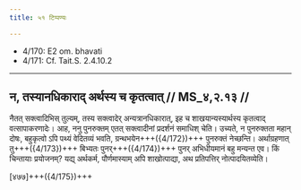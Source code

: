 ```yaml
---
title: ५१ टिप्पण्यः

---
```

- 4/170: E2 om. bhavati
- 4/171: Cf. Tait.S. 2.4.10.2

____________________________________________


## न, तस्यानधिकाराद् अर्थस्य च कृतत्वात् // MS_४,२.१३ //

नैतत् सक्त्वादिभिस् तुल्यम्, तस्य सक्त्वादेर् अन्यत्रानधिकारात्, इह च शाखयान्यस्यार्थस्य कृतत्वाद् वत्सापाकरणादेः। आह, ननु पुनरुक्तम् एतत् सक्त्वादीनां प्रदर्शनं समाधिश् चेति। उच्यते, न पुनरुक्तता महान् दोषः, बहुकृत्वो ऽपि पथ्यं वेदितव्यं भवति, ग्रन्थभयेन+++({4/172})+++ पुनरुक्तं नेच्छन्ति। अर्थाग्रहणात् तु+++({4/173})+++ बिभ्यतः पुनर्+++({4/174})+++ पुनर् अभिधीयमानं बहु मन्यन्त एव। किं चिन्तायाः प्रयोजनम्? यद्य् अर्थकर्म, पौर्णमास्याम् अपि शाखोत्पाद्या, अथ प्रतिपत्तिर् नोत्पादयितव्येति।

[४७७]+++({4/175})+++